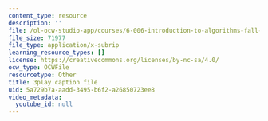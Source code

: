 ```yaml
---
content_type: resource
description: ''
file: /ol-ocw-studio-app/courses/6-006-introduction-to-algorithms-fall-2011/5a729b7aaadd3495b6f2a26850723ee8_tp4_UXaVyx8.srt
file_size: 71977
file_type: application/x-subrip
learning_resource_types: []
license: https://creativecommons.org/licenses/by-nc-sa/4.0/
ocw_type: OCWFile
resourcetype: Other
title: 3play caption file
uid: 5a729b7a-aadd-3495-b6f2-a26850723ee8
video_metadata:
  youtube_id: null
---
```

